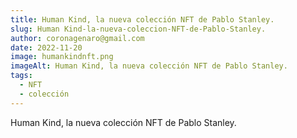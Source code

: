 ```yaml
---
title: Human Kind, la nueva colección NFT de Pablo Stanley.
slug: Human Kind-la-nueva-coleccion-NFT-de-Pablo-Stanley.
author: coronagenaro@gmail.com
date: 2022-11-20
image: humankindnft.png
imageAlt: Human Kind, la nueva colección NFT de Pablo Stanley.
tags:
  - NFT
  - colección
---
```

Human Kind, la nueva colección NFT de Pablo Stanley.